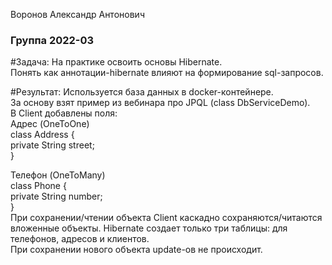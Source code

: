 Воронов Александр Антонович
### Группа 2022-03

#Задача:
На практике освоить основы Hibernate.  
Понять как аннотации-hibernate влияют на формирование sql-запросов.  

#Результат:
Используется база данных в docker-контейнере.  
За основу взят пример из вебинара про JPQL (class DbServiceDemo).  
В Client добавлены поля:  
Адрес (OneToOne)  
class Address {  
private String street;  
}  
  
Телефон (OneToMany)  
class Phone {  
private String number;  
}  
При сохранении/чтении объекта Client каскадно сохраняются/читаются вложенные объекты.
Hibernate создает только три таблицы: для телефонов, адресов и клиентов.  
При сохранении нового объекта update-ов не происходит.

